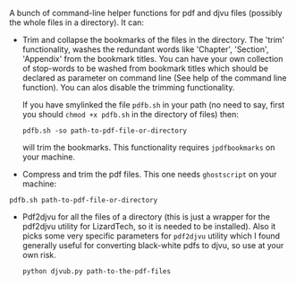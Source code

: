 
A bunch of command-line helper functions for pdf and djvu files (possibly the whole files in a directory). It can:

+ Trim and collapse the bookmarks of the files in the directory. 
  The 'trim' functionality, washes the redundant words like 'Chapter', 'Section', 'Appendix' from the bookmark titles. You can have your own collection of stop-words to be washed from bookmark titles which should be declared as parameter on command line (See help of the command line function). You can alos disable the trimming functionality.

   If you have smylinked the file `pdfb.sh` in your path (no need to say, first you should `chmod +x pdfb.sh` in the directory of files) then:

   `pdfb.sh -so path-to-pdf-file-or-directory`
   
   will trim the bookmarks. This functionality requires `jpdfbookmarks` on your machine.

+ Compress and trim the pdf files. This one needs `ghostscript` on your machine:

`pdfb.sh path-to-pdf-file-or-directory`

+ Pdf2djvu for all the files of a directory (this is just a wrapper for the pdf2djvu utility for LizardTech, so it is needed to be installed). Also it picks some very specific parameters for `pdf2djvu` utility which I found generally useful for converting black-white pdfs to djvu, so use at your own risk.

  `python djvub.py path-to-the-pdf-files`

